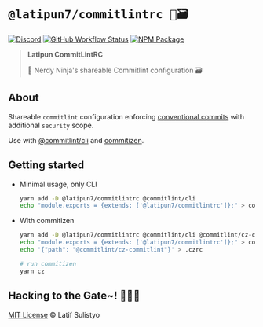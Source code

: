 # `@latipun7/commitlintrc 🥷🗃`

[![Discord][discord-image]][discord-url]
[![GitHub Workflow Status][workflow-image]][workflow-url]
[![NPM Package][npm-image]][npm-url]

> **Latipun CommitLintRC**
>
> 🥷 Nerdy Ninja's shareable Commitlint configuration 🗃

## About

Shareable `commitlint` configuration enforcing [conventional commits](https://conventionalcommits.org/) with additional `security` scope.

Use with [@commitlint/cli](https://npm.im/@commitlint/cli) and [commitizen](https://npm.im/commitizen).

## Getting started

- Minimal usage, only CLI

  ```sh
  yarn add -D @latipun7/commitlintrc @commitlint/cli
  echo "module.exports = {extends: ['@latipun7/commitlintrc']};" > commitlint.config.js
  ```

- With commitizen

  ```sh
  yarn add -D @latipun7/commitlintrc @commitlint/cli @commitlint/cz-commitlint commitizen inquirer
  echo "module.exports = {extends: ['@latipun7/commitlintrc']};" > commitlint.config.js
  echo '{"path": "@commitlint/cz-commitlint"}' > .czrc

  # run commitizen
  yarn cz
  ```

## Hacking to the Gate~! 🧑‍💻🎶

[MIT License][license-url] © Latif Sulistyo

<!-- Variables -->

[discord-image]: https://img.shields.io/discord/758271814153011201?label=Developers%20Indonesia&logo=discord&style=flat-square
[discord-url]: https://discord.gg/njSj2Nq "Chat and discuss at Developers Indonesia"
[workflow-image]: https://img.shields.io/github/workflow/status/latipun7/library/%E2%9A%99%20CI%2FCD%20%F0%9F%9A%80?label=CI%2FCD&logo=github%20actions&style=flat-square
[workflow-url]: https://github.com/latipun7/library/actions "GitHub Actions"
[npm-image]: https://img.shields.io/npm/v/@latipun7/commitlintrc?label=package&logo=npm&style=flat-square
[npm-url]: https://npmjs.org/package/@latipun7/commitlintrc "@latipun7/commitlintrc on NPM"
[license-url]: https://github.com/latipun7/library/blob/main/license "MIT License"
